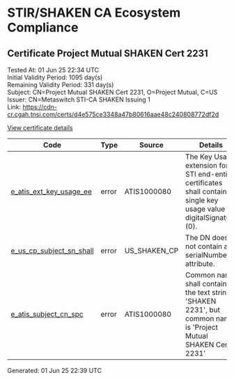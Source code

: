 # STIR/SHAKEN CA Ecosystem Compliance

## Certificate Project Mutual SHAKEN Cert 2231

Tested At: 01 Jun 25 22:34 UTC\
Initial Validity Period: 1095 day(s)\
Remaining Validity Period: 331 day(s)\
Subject: CN=Project Mutual SHAKEN Cert 2231, O=Project Mutual, C=US\
Issuer: CN=Metaswitch STI-CA SHAKEN Issuing 1\
Link: https://cdn-cr.cgah.tnsi.com/certs/d4e575ce3348a47b80616aae48c240808772df2d

[View certificate details](https://x509.io/?cert=MIICVjCCAf2gAwIBAgIQTW1%2FNQhoxOBBOLrEb1A9%2BjAKBggqhkjOPQQDAjAtMSswKQYDVQQDDCJNZXRhc3dpdGNoIFNUSS1DQSBTSEFLRU4gSXNzdWluZyAxMB4XDTIzMDQyOTExMTE1M1oXDTI2MDQyODExMTE1M1owUDELMAkGA1UEBhMCVVMxFzAVBgNVBAoMDlByb2plY3QgTXV0dWFsMSgwJgYDVQQDDB9Qcm9qZWN0IE11dHVhbCBTSEFLRU4gQ2VydCAyMjMxMFkwEwYHKoZIzj0CAQYIKoZIzj0DAQcDQgAEJ%2BefblrwkP1gW8UAt15owlqGKTTy3fvGOYDMdJ7HPtETsajDEQ9HGVI7hAZ5CLK6WzrSZAZMrL%2BhYNUgn0QY16OB2zCB2DAMBgNVHRMBAf8EAjAAMA4GA1UdDwEB%2FwQEAwIF4DAWBggrBgEFBQcBGgQKMAigBhYEMjIzMTBHBgNVHR8EQDA%2BMDygOqA4hjZodHRwczovL2F1dGhlbnRpY2F0ZS1hcGkuaWNvbmVjdGl2LmNvbS9kb3dubG9hZC92MS9jcmwwFwYDVR0gBBAwDjAMBgpghkgBhv8JAQEDMB0GA1UdDgQWBBTVWA%2BQtUQ8RWkQqv6U9uc%2F2yNDrjAfBgNVHSMEGDAWgBTNHqcAEBDaMh1pGjnV0kYLLDyH1jAKBggqhkjOPQQDAgNHADBEAiBoc3eQzHDzEZqDiuGCoznVgp9ZHMU8qX6npHACUwuaZAIgX4Jt5Q3tuJVWihl%2FTDEDmNq%2BkJoFDEmbwSv9%2FTr3V0Y%3D)

| Code | Type | Source | Details |
|------|------|--------|---------|
| [e_atis_ext_key_usage_ee](../../ISSUES/e_atis_ext_key_usage_ee/README.md) | error | ATIS1000080 | The Key Usage extension for STI end-entity certificates shall contain a single key usage value of digitalSignature (0). |
| [e_us_cp_subject_sn_shall](../../ISSUES/e_us_cp_subject_sn_shall/README.md) | error | US_SHAKEN_CP | The DN does not contain a serialNumber attribute. |
| [e_atis_subject_cn_spc](../../ISSUES/e_atis_subject_cn_spc/README.md) | error | ATIS1000080 | Common name shall contain the text string 'SHAKEN 2231', but common name is 'Project Mutual SHAKEN Cert 2231' |


Generated: 01 Jun 25 22:39 UTC